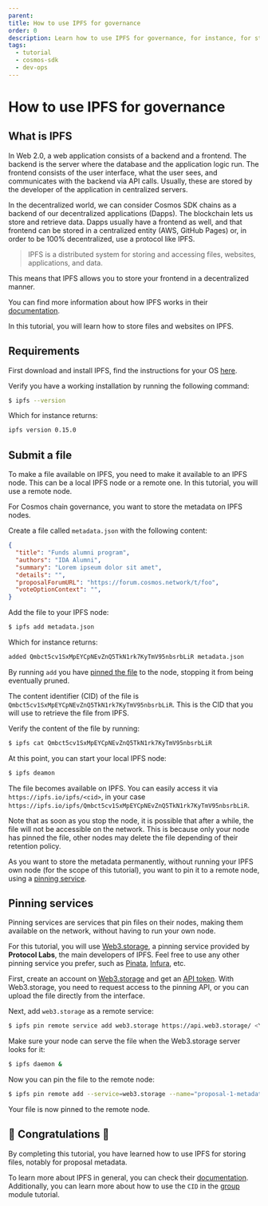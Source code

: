 ```yaml
---
parent:
title: How to use IPFS for governance
order: 0
description: Learn how to use IPFS for governance, for instance, for storing proposal metadata off-chain.
tags:
  - tutorial
  - cosmos-sdk
  - dev-ops
---
```


# How to use IPFS for governance

## What is IPFS

In Web 2.0, a web application consists of a backend and a frontend. The backend is the server where the database and the application logic run. The frontend consists of the user interface, what the user sees, and communicates with the backend via API calls. Usually, these are stored by the developer of the application in centralized servers.

In the decentralized world, we can consider Cosmos SDK chains as a backend of our decentralized applications (Dapps). The blockchain lets us store and retrieve data. Dapps usually have a frontend as well, and that frontend can be stored in a centralized entity (AWS, GitHub Pages) or, in order to be 100% decentralized, use a protocol like IPFS.

> IPFS is a distributed system for storing and accessing files, websites, applications, and data.

This means that IPFS allows you to store your frontend in a decentralized manner.

You can find more information about how IPFS works in their [documentation](https://docs.ipfs.tech/concepts/what-is-ipfs).

In this tutorial, you will learn how to store files and websites on IPFS.

## Requirements 

First download and install IPFS, find the instructions for your OS [here](https://docs.ipfs.io/install/command-line/).

Verify you have a working installation by running the following command:

```sh
$ ipfs --version
```

Which for instance returns:

```txt
ipfs version 0.15.0
```

## Submit a file

To make a file available on IPFS, you need to make it available to an IPFS node. This can be a local IPFS node or a remote one. In this tutorial, you will use a remote node.

For Cosmos chain governance, you want to store the metadata on IPFS nodes.

Create a file called `metadata.json` with the following content:

```json
{
  "title": "Funds alumni program",
  "authors": "IDA Alumni",
  "summary": "Lorem ipseum dolor sit amet",
  "details": "",
  "proposalForumURL": "https://forum.cosmos.network/t/foo",
  "voteOptionContext": "",
}
```

Add the file to your IPFS node:

```sh
$ ipfs add metadata.json
```

Which for instance returns:

```txt
added Qmbct5cv1SxMpEYCpNEvZnQ5TkN1rk7KyTmV95nbsrbLiR metadata.json
```

By running `add` you have [pinned the file](https://docs.ipfs.tech/how-to/pin-files/#three-kinds-of-pins) to the node, stopping it from being eventually pruned.

The content identifier (CID) of the file is `Qmbct5cv1SxMpEYCpNEvZnQ5TkN1rk7KyTmV95nbsrbLiR`. This is the CID that you will use to retrieve the file from IPFS.

Verify the content of the file by running:

```sh
$ ipfs cat Qmbct5cv1SxMpEYCpNEvZnQ5TkN1rk7KyTmV95nbsrbLiR
```

At this point, you can start your local IPFS node:

```sh
$ ipfs deamon
```

The file becomes available on IPFS. You can easily access it via `https://ipfs.io/ipfs/<cid>`, in your case `https://ipfs.io/ipfs/Qmbct5cv1SxMpEYCpNEvZnQ5TkN1rk7KyTmV95nbsrbLiR`.

Note that as soon as you stop the node, it is possible that after a while, the file will not be accessible on the network. This is because only your node has pinned the file, other nodes may delete the file depending of their retention policy.

As you want to store the metadata permanently, without running your IPFS own node (for the scope of this tutorial), you want to pin it to a remote node, using a [pinning service](https://docs.ipfs.tech/how-to/pin-files/#three-kinds-of-pins).

## Pinning services

Pinning services are services that pin files on their nodes, making them available on the network, without having to run your own node.

For this tutorial, you will use [Web3.storage](https://web3.storage/), a pinning service provided by **Protocol Labs**, the main developers of IPFS. Feel free to use any other pinning service you prefer, such as [Pinata](https://pinata.cloud), [Infura](https://infura.io/product/ipfs), etc.

First, create an account on [Web3.storage](https://web3.storage/) and get an [API token](https://web3.storage/tokens/?create=true). With Web3.storage, you need to request access to the pinning API, or you can upload the file directly from the interface.

Next, add `web3.storage` as a remote service:

```sh
$ ipfs pin remote service add web3.storage https://api.web3.storage/ <YOUR_AUTH_KEY_JWT>
```

Make sure your node can serve the file when the Web3.storage server looks for it:

```sh
$ ipfs daemon &
```

Now you can pin the file to the remote node:

```sh
$ ipfs pin remote add --service=web3.storage --name="proposal-1-metadata.json" Qmbct5cv1SxMpEYCpNEvZnQ5TkN1rk7KyTmV95nbsrbLiR
```

Your file is now pinned to the remote node.

## 🎉 Congratulations 🎉

By completing this tutorial, you have learned how to use IPFS for storing files, notably for proposal metadata.

To learn more about IPFS in general, you can check their [documentation](https://docs.ipfs.io/).
Additionally, you can learn more about how to use the `CID` in the [group](/tutorials/7-understand-sdk-modules/3-group.md) module tutorial.
